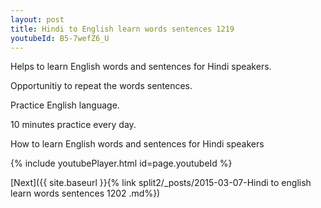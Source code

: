 ```yaml
---
layout: post
title: Hindi to English learn words sentences 1219 
youtubeId: B5-7wefZ6_U
---
```

 
 
Helps to learn English words and sentences for Hindi speakers.

Opportunitiy to repeat the words sentences. 

Practice English language. 
 
10 minutes practice every day. 
 
How to learn English words and sentences for Hindi speakers 
 
{% include youtubePlayer.html id=page.youtubeId %}
 
 
[Next]({{ site.baseurl }}{% link  split2/_posts/2015-03-07-Hindi to english learn words sentences 1202 .md%})
 
